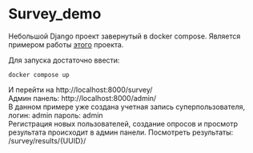 # Survey_demo

Небольшой Django проект завернутый в docker compose.
Является примером работы [этого](https://github.com/Grindmix/survey) проекта.

Для запуска достаточно ввести:
```
docker compose up
```

И перейти на http://localhost:8000/survey/ \
Админ панель: http://localhost:8000/admin/ \
В данном примере уже создана учетная запись суперпользователя, логин: admin пароль: admin \
Регистрация новых пользователей, создание опросов и просмотр результата происходит в админ панели.
Посмотреть результаты: /survey/results/{UUID}/

